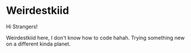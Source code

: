 # Weirdestkiid

Hi Strangers!

Weirdestkiid here, I don't know how to code hahah.
Trying something new on a different kinda planet.

